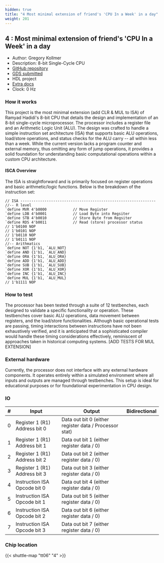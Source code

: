 ```yaml
---
hidden: true
title: "4 Most minimal extension of friend's 'CPU In a Week' in a day"
weight: 201
---
```


## 4 : Most minimal extension of friend's 'CPU In a Week' in a day

* Author: Gregory Kollmer
* Description: 8-bit Single-Cycle CPU
* [GitHub repository](https://github.com/gak25/tt06-8bit-cpu-ext)
* [GDS submitted](https://github.com/gak25/tt06-8bit-cpu-ext/actions/runs/8748986318)
* HDL project
* [Extra docs]()
* Clock: 0 Hz

<!---

This file is used to generate your project datasheet. Please fill in the information below and delete any unused
sections.

You can also include images in this folder and reference them in the markdown. Each image must be less than
512 kb in size, and the combined size of all images must be less than 1 MB.
-->


### How it works

This project is the most minimal extension (add CLR & MUL to ISA) of Ramyad Hadidi's 8-bit CPU that details the design and implementation of an 8-bit single-cycle microprocessor. The processor includes a register file and an Arithmetic Logic Unit (ALU). The design was crafted to handle a simple instruction set architecture (ISA) that supports basic ALU operations, load/store operations, and status checks for the ALU carry -- all within less than a week. While the current version lacks a program counter and external memory, thus omitting any form of jump operations, it provides a solid foundation for understanding basic computational operations within a custom CPU architecture.

#### ISCA Overview

The ISA is straightforward and is primarily focused on register operations and basic arithmetic/logic functions. Below is the breakdown of the instruction set:

```
// ISA --------------------------------------------------------------
//-- R level
`define MVR 4'b0000            // Move Register
`define LDB 4'b0001            // Load Byte into Regsiter
`define STB 4'b0010            // Store Byte from Regsiter
`define RDS 4'b0011            // Read (store) processor status
// 1'b0100 NOP
// 1'b0101 NOP
// 1'b0110 NOP
// 1'b0111 NOP
//-- Arithmatics
`define NOT {1'b1, `ALU_NOT}
`define AND {1'b1, `ALU_AND}
`define ORA {1'b1, `ALU_ORA}
`define ADD {1'b1, `ALU_ADD}
`define SUB {1'b1, `ALU_SUB}
`define XOR {1'b1, `ALU_XOR}
`define INC {1'b1, `ALU_INC}
`define MUL {1'b1, `ALU_MUL}
// 1'b1111 NOP
```

### How to test

The processor has been tested through a suite of 12 testbenches, each designed to validate a specific functionality or operation. These testbenches cover basic ALU operations, data movement between registers, and the load/store functionalities. Although basic operational tests are passing, timing interactions between instructions have not been exhaustively verified, and it is anticipated that a sophisticated compiler would handle these timing considerations effectively, reminiscent of approaches taken in historical computing systems. [ADD TESTS FOR MUL EXTENSION]

### External hardware

Currently, the processor does not interface with any external hardware components. It operates entirely within a simulated environment where all inputs and outputs are managed through testbenches. This setup is ideal for educational purposes or for foundational experimentation in CPU design.


### IO

| #             | Input    | Output   | Bidirectional   |
| ------------- | -------- | -------- | --------------- |
| 0 | Register 1 (R1) Address bit 0  | Data out bit 0 (either register data / Processor stat)  |      |
| 1 | Register 1 (R1) Address bit 1  | Data out bit 1 (either register data / 0)  |      |
| 2 | Register 1 (R1) Address bit 2  | Data out bit 2 (either register data / 0)  |      |
| 3 | Register 1 (R1) Address bit 3  | Data out bit 3 (either register data / 0)  |      |
| 4 | Instruction ISA Opcode bit 0  | Data out bit 4 (either register data / 0)  |      |
| 5 | Instruction ISA Opcode bit 1  | Data out bit 5 (either register data / 0)  |      |
| 6 | Instruction ISA Opcode bit 2  | Data out bit 6 (either register data / 0)  |      |
| 7 | Instruction ISA Opcode bit 3  | Data out bit 7 (either register data / 0)  |      |


### Chip location

{{< shuttle-map "tt06" "4" >}}
